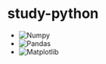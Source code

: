 # study-python
+ ![Numpy](https://img.shields.io/badge/Numpy-013243.svg?&style=for-the-badge&logo=Numpy&logoColor=white)
+ ![Pandas](https://img.shields.io/badge/Pandas-150458.svg?&style=for-the-badge&logo=Pandas&logoColor=white)
+ ![Matplotlib](https://img.shields.io/badge/Matplotlib-007396.svg?&style=for-the-badge&logo=Matplotlib&logoColor=white)
